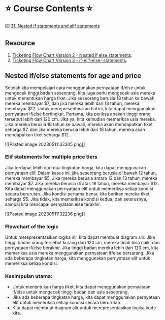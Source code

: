 # ⭐️ Course Contents ⭐️ 

⌨️ [31. Nested if statements and elif statements](https://www.udemy.com/course/100-days-of-code/learn/lecture/17878026#overview)

## Resource

1. [Ticketing Flow Chart Version 2 - Nested if else statements](https://viewer.diagrams.net/?highlight=0000ff&edit=_blank&layers=1&nav=1&title=Rollercoaster%202#Uhttps%3A%2F%2Fdrive.google.com%2Fuc%3Fid%3D1J7_rw1flGeF0hmc_zrMzPX7t6xkbcsiX%26export%3Ddownload).
2. [Ticketing Flow Chart Version 3 - if-elif-else- statements](https://viewer.diagrams.net/?target=blank&highlight=0000ff&edit=_blank&layers=1&nav=1&title=Rollercoaster%202#Uhttps%3A%2F%2Fdrive.google.com%2Fuc%3Fid%3D1XaUDMIKOxCUzJbsuZevgHZmgKr7rICbI%26export%3Ddownload).


## Nested if/else statements for age and price

Setelah kita mempelajari cara menggunakan pernyataan if/else untuk mengecek tinggi badan seseorang, kita juga perlu mengecek usia mereka untuk menentukan harga tiket. Jika seseorang berusia 18 tahun ke bawah, mereka membayar $7, dan jika mereka lebih dari 18 tahun, mereka membayar $12. Untuk merepresentasikan hal ini, kita dapat menggunakan pernyataan if/else bertingkat. Pertama, kita periksa apakah tinggi orang tersebut lebih dari 120 cm. Jika ya, kita kemudian memeriksa usia mereka. Jika mereka berusia 18 tahun ke bawah, mereka akan mendapatkan tiket seharga $7, dan jika mereka berusia lebih dari 18 tahun, mereka akan mendapatkan tiket seharga $12. 

![[Pasted image 20230511132305.png]]

### Elif statements for multiple price tiers

Jika terdapat lebih dari dua tingkatan harga, kita dapat menggunakan pernyataan elif. Dalam kasus ini, jika seseorang berusia di bawah 12 tahun, mereka membayar $5. Jika mereka berusia antara 12 dan 18 tahun, mereka membayar $7. Jika mereka berusia di atas 18 tahun, mereka membayar $12. Kita dapat menggunakan pernyataan elif untuk memeriksa setiap kondisi secara berurutan. Jika kondisi pertama benar, kita berikan mereka tiket seharga $5. Jika tidak, kita memeriksa kondisi kedua, dan seterusnya, sampai kita mencapai pernyataan else terakhir. 

![[Pasted image 20230511132236.png]]

### Flowchart of the logic

Untuk merepresentasikan logika ini, kita dapat membuat diagram alir. Jika tinggi badan orang tersebut kurang dari 120 cm, mereka tidak bisa naik, dan pernyataan if/else berakhir. Jika tinggi badan mereka lebih dari 120 cm, kita memeriksa usia mereka menggunakan pernyataan if/else bersarang. Jika ada beberapa tingkatan harga, kita menggunakan pernyataan elif untuk memeriksa setiap kondisi. 

### Kesimpulan utama:

- Untuk menentukan harga tiket, kita dapat menggunakan pernyataan if/else untuk mengecek tinggi badan dan usia seseorang. 
- Jika ada beberapa tingkatan harga, kita dapat menggunakan pernyataan elif untuk memeriksa setiap kondisi secara berurutan. 
- Kita dapat membuat diagram alir untuk merepresentasikan logika kode kita.